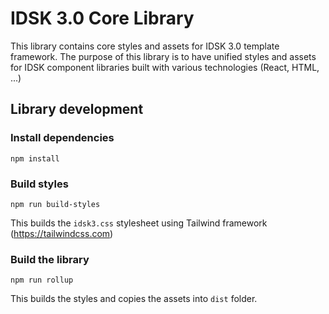 # IDSK 3.0 Core Library

This library contains core styles and assets for IDSK 3.0 template framework. The purpose of this library is to have unified styles and assets for IDSK component libraries built with various technologies (React, HTML, ...)

## Library development

### Install dependencies

```
npm install
```

### Build styles

```
npm run build-styles
```
This builds the `idsk3.css` stylesheet using Tailwind framework (https://tailwindcss.com) 

### Build the library

```
npm run rollup
```
This builds the styles and copies the assets into `dist` folder.
